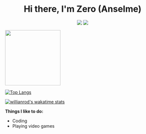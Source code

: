 <p align="center">
  <h1 align="center">Hi there, I'm Zero (Anselme)</h1>
</p>
<p align="center">
  <img src="https://img.shields.io/badge/slashDEV-slash-red"/>
  <img src="https://wakatime.com/badge/user/360b9b99-ab30-48e8-8c3b-7722027bf78d.svg"/>
</p>

<img height="180em" src="https://github-readme-stats.vercel.app/api?username=zer0less&show_icons=true&hide_border=true&count_private=true&include_all_commits=true&title_color=f00&text_color=ffa500&icon_color=f00&bg_color=000" />

[![Top Langs](https://github-readme-stats.vercel.app/api/top-langs/?username=zer0less&hide_border=true&layout=compact&title_color=f00&text_color=ffa500&icon_color=f00&bg_color=000)](https://github.com/zer0less/github-readme-stats)

[![willianrod's wakatime stats](https://github-readme-stats.vercel.app/api/wakatime?username=zer0less&hide_border=true&layout=compact&title_color=f00&text_color=ffa500&icon_color=f00&bg_color=000)](https://github.com/zer0less/github-readme-stats)

**Things I like to do:**
 - Coding
 - Playing video games

